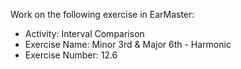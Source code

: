 Work on the following exercise in EarMaster:
- Activity: Interval Comparison
- Exercise Name: Minor 3rd & Major 6th - Harmonic
- Exercise Number: 12.6
